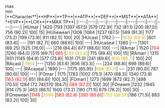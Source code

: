 

<div style="background-color:#ccad00">    </div>max

<div style="background-color:red">    </div>min
|**Character**|**HP**|**TP**|**ATP**|**DEF**|**MST**|**ATA**|**EVP**|**LCK**|**MAX TP**|
|:---:|:---:|:---:|:---:|:---:|:---:|:---:|:---:|:---:|:---:|
|HUmar	 | 1420	|793	|1397 (67.5)	|579 (72.9)|	732 (81.1)	|200 (87.0)|	756 (90.2)|	100|	15|
|HUnewearl  |1308	|1084	|1237 (67.5)	|589 (91.3)|	1177 (75.2)	|199 (73.9)|	811 (82.1)|	100|	20|
|HUcast	 | 1762	|---	|<span style="color:#ccad00">1639 (69.9)</span>	|601 (83.4)|	---	        |191 (82.7)|	660 (88.6)|	100|	---|
|HUcaseal	 | 1380	|---	|1301 (69.25)	|525 (76.0)|	---	        |218 (84.4)|	877 (88.6)|	100|	---|
|RAmar	 | 1520	|<span style="color:red">704</span>	|1260 (64.0)	|515 (69.7)|	<span style="color:red">665</span>	        |<span style="color:#ccad00">249 (92.4)</span>|	715 (89.4)|	100|	15|
|RAmarl	 | 1315	|931	|1145 (64.9)	|577 (73.8)|	1031 (71.0) |241 (89.6)|	<span style="color:#ccad00">900 (88.7)</span>|	100|	20|
|RAcast	 | <span style="color:#ccad00">1964</span>	|---	|1350 (63.6)	|606 (83.3)|	---	        |224 (88.8)|	699 (89.6)|	100|	---|
|RAcaseal	 | 1890	|---	|1175 (65.95)	|<span style="color:#ccad00">688 (81.7)</span>|	---	        |231 (90.0)|    787 (90.6)|	100|	---|
|FOmar	 | 1175	|1783	|1002 (75.1)	|470 (68.3)|	1340 (73.9)	|<span style="color:red">163 (82.1)</span>|	651 (84.6)|	100|	30|
|FOmarl	 | 1273	|1699	|872 (82.7)	    |498 (70.5)|	1284 (72.74)|170 (84.7)|	<span style="color:red">588 (87.2)</span>|	100|	30|
|FOnewm  |1232	|1945	|814 (75.3)	    |463 (88.1)|	1500 (73.2)	|180 (71.1)|	679 (78.2)|	100|	30|
|FOnewearl  |<span style="color:red">1148</span>	|<span style="color:#ccad00">2098</span>	|<span style="color:red">583 (82.8)</span>	    |<span style="color:red">390 (85.6)</span>|<span style="color:#ccad00">1750 (68.57)</span>|186 (71.5)|	883 (83.2)|	100|	30|
